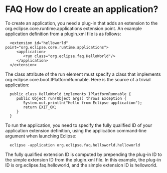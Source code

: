 

FAQ How do I create an application?
===================================

To create an application, you need a plug-in that adds an extension to the org.eclipse.core.runtime.applications extension point. An example application definition from a plugin.xml file is as follows:

      <extension id="helloworld" point="org.eclipse.core.runtime.applications">
         <application>
            <run class="org.eclipse.faq.HelloWorld"/>
         </application>
      </extension>

  
The class attribute of the run element must specify a class that implements org.eclipse.core.boot.IPlatformRunnable. Here is the source of a trivial application:

      public class HelloWorld implements IPlatformRunnable {
         public Object run(Object args) throws Exception {
            System.out.println("Hello from Eclipse application");
            return EXIT_OK;
         }
      }

To run the application, you need to specify the fully qualified ID of your application extension definition, using the application command-line argument when launching Eclipse:

      eclipse -application org.eclipse.faq.helloworld.helloworld

The fully qualified extension ID is computed by prepending the plug-in ID to the simple extension ID from the plugin.xml file. In this example, the plug-in ID is org.eclipse.faq.helloworld, and the simple extension ID is helloworld.

